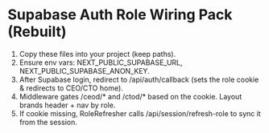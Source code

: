 # Supabase Auth Role Wiring Pack (Rebuilt)

1) Copy these files into your project (keep paths).
2) Ensure env vars: NEXT_PUBLIC_SUPABASE_URL, NEXT_PUBLIC_SUPABASE_ANON_KEY.
3) After Supabase login, redirect to /api/auth/callback (sets the role cookie & redirects to CEO/CTO home).
4) Middleware gates /ceod/* and /ctod/* based on the cookie. Layout brands header + nav by role.
5) If cookie missing, RoleRefresher calls /api/session/refresh-role to sync it from the session.
